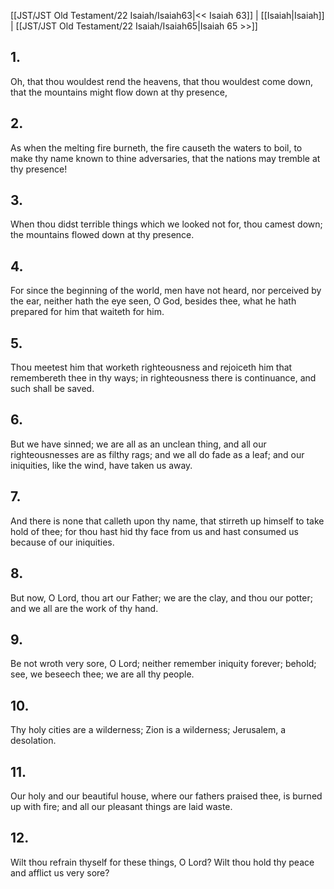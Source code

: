 [[JST/JST Old Testament/22 Isaiah/Isaiah63|<< Isaiah 63]] | [[Isaiah|Isaiah]] | [[JST/JST Old Testament/22 Isaiah/Isaiah65|Isaiah 65 >>]]
## 1.
Oh, that thou wouldest rend the heavens, that thou wouldest come down, that the mountains might flow down at thy presence,
## 2.
As when the melting fire burneth, the fire causeth the waters to boil, to make thy name known to thine adversaries, that the nations may tremble at thy presence!
## 3.
When thou didst terrible things which we looked not for, thou camest down; the mountains flowed down at thy presence.
## 4.
For since the beginning of the world, men have not heard, nor perceived by the ear, neither hath the eye seen, O God, besides thee, what he hath prepared for him that waiteth for him.
## 5.
Thou meetest him that worketh righteousness and rejoiceth him that remembereth thee in thy ways; in righteousness there is continuance, and such shall be saved.
## 6.
But we have sinned; we are all as an unclean thing, and all our righteousnesses are as filthy rags; and we all do fade as a leaf; and our iniquities, like the wind, have taken us away.
## 7.
And there is none that calleth upon thy name, that stirreth up himself to take hold of thee; for thou hast hid thy face from us and hast consumed us because of our iniquities.
## 8.
But now, O Lord, thou art our Father; we are the clay, and thou our potter; and we all are the work of thy hand.
## 9.
Be not wroth very sore, O Lord; neither remember iniquity forever; behold; see, we beseech thee; we are all thy people.
## 10.
Thy holy cities are a wilderness; Zion is a wilderness; Jerusalem, a desolation.
## 11.
Our holy and our beautiful house, where our fathers praised thee, is burned up with fire; and all our pleasant things are laid waste.
## 12.
Wilt thou refrain thyself for these things, O Lord? Wilt thou hold thy peace and afflict us very sore?


